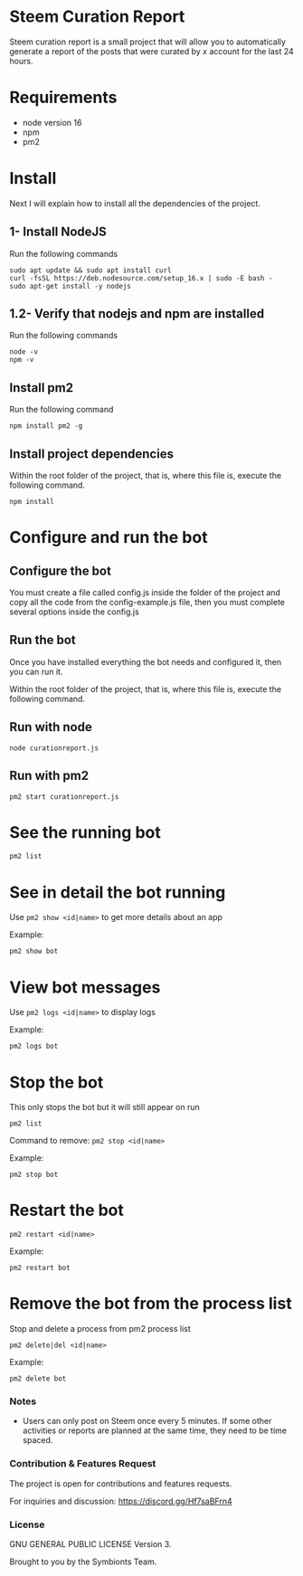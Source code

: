 # Steem Curation Report

Steem curation report is a small project that will allow you to automatically generate a report of the posts that were curated by _x_ account for the last 24 hours.

# Requirements

- node version 16
- npm 
- pm2

# Install

Next I will explain how to install all the dependencies of the project.

## 1- Install NodeJS

Run the following commands

```
sudo apt update && sudo apt install curl
curl -fsSL https://deb.nodesource.com/setup_16.x | sudo -E bash -
sudo apt-get install -y nodejs
```

## 1.2- Verify that nodejs and npm are installed

Run the following commands

```
node -v
npm -v
```

## Install pm2

Run the following command

```
npm install pm2 -g
```

## Install project dependencies

Within the root folder of the project, that is, where this file is, execute the following command.

```
npm install
```

# Configure and run the bot

## Configure the bot

You must create a file called config.js inside the folder of the project and copy all the code from the config-example.js file, then you must complete several options inside the config.js

## Run the bot

Once you have installed everything the bot needs and configured it, then you can run it.

Within the root folder of the project, that is, where this file is, execute the following command.

## Run with node
```
node curationreport.js
```

## Run with pm2
```
pm2 start curationreport.js
```

# See the running bot

```
pm2 list
```

# See in detail the bot running

Use `pm2 show <id|name>` to get more details about an app

Example:
```
pm2 show bot
```

# View bot messages

Use `pm2 logs <id|name>` to display logs

Example:
```
pm2 logs bot
```

# Stop the bot

This only stops the bot but it will still appear on run
```
pm2 list
```
Command to remove:
`pm2 stop <id|name>`

Example:
```
pm2 stop bot
```

# Restart the bot

`pm2 restart <id|name>`

Example:
```
pm2 restart bot
```

# Remove the bot from the process list

Stop and delete a process from pm2 process list

`pm2 delete|del <id|name>`

Example:
```
pm2 delete bot
```

### Notes

* Users can only post on Steem once every 5 minutes. If some other activities or reports are planned at the same time, they need to be time spaced.

### Contribution & Features Request

The project is open for contributions and features requests.

For inquiries and discussion: https://discord.gg/Hf7saBFrn4

### License

GNU GENERAL PUBLIC LICENSE Version 3.

Brought to you by the Symbionts Team.
